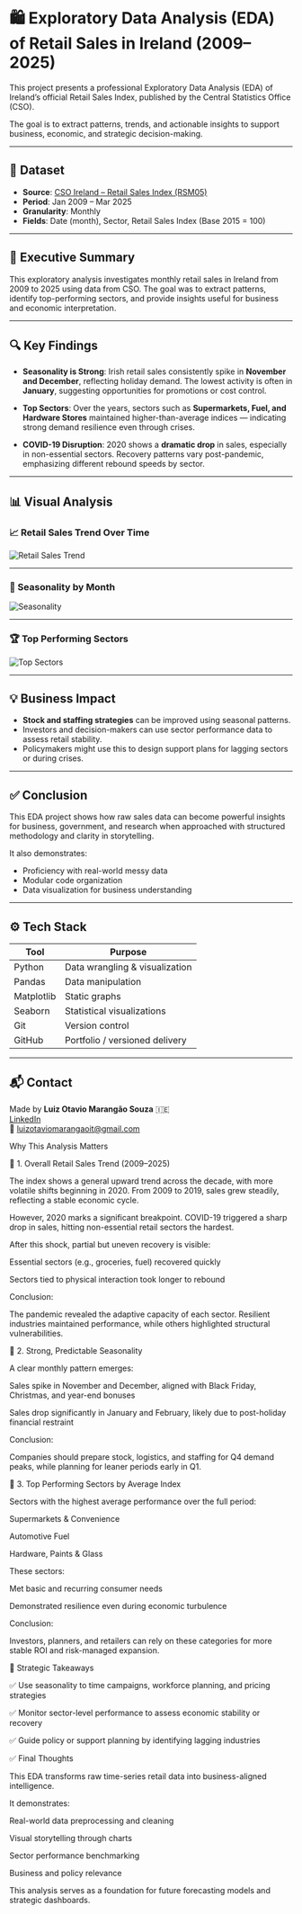 # 🛍️ Exploratory Data Analysis (EDA) of Retail Sales in Ireland (2009–2025)

This project presents a professional Exploratory Data Analysis (EDA) of Ireland’s official Retail Sales Index, published by the Central Statistics Office (CSO).

The goal is to extract patterns, trends, and actionable insights to support business, economic, and strategic decision-making.

---

## 📁 Dataset

- **Source**: [CSO Ireland – Retail Sales Index (RSM05)](https://data.cso.ie/table/RSM05)
- **Period**: Jan 2009 – Mar 2025
- **Granularity**: Monthly
- **Fields**: Date (month), Sector, Retail Sales Index (Base 2015 = 100)

---

## 🧠 Executive Summary

This exploratory analysis investigates monthly retail sales in Ireland from 2009 to 2025 using data from CSO. The goal was to extract patterns, identify top-performing sectors, and provide insights useful for business and economic interpretation.

---

## 🔍 Key Findings

- **Seasonality is Strong**: Irish retail sales consistently spike in **November and December**, reflecting holiday demand. The lowest activity is often in **January**, suggesting opportunities for promotions or cost control.

- **Top Sectors**: Over the years, sectors such as **Supermarkets, Fuel, and Hardware Stores** maintained higher-than-average indices — indicating strong demand resilience even through crises.

- **COVID-19 Disruption**: 2020 shows a **dramatic drop** in sales, especially in non-essential sectors. Recovery patterns vary post-pandemic, emphasizing different rebound speeds by sector.

---

## 📊 Visual Analysis

### 📈 Retail Sales Trend Over Time

![Retail Sales Trend](reports/trend.png)

---

### 📅 Seasonality by Month

![Seasonality](reports/seasonality.png)

---

### 🏆 Top Performing Sectors

![Top Sectors](reports/top_sectors.png)

---

## 💡 Business Impact

- **Stock and staffing strategies** can be improved using seasonal patterns.
- Investors and decision-makers can use sector performance data to assess retail stability.
- Policymakers might use this to design support plans for lagging sectors or during crises.

---

## ✅ Conclusion

This EDA project shows how raw sales data can become powerful insights for business, government, and research when approached with structured methodology and clarity in storytelling.

It also demonstrates:

- Proficiency with real-world messy data
- Modular code organization
- Data visualization for business understanding

---

## ⚙️ Tech Stack

| Tool           | Purpose                         |
|----------------|---------------------------------|
| Python         | Data wrangling & visualization  |
| Pandas         | Data manipulation               |
| Matplotlib     | Static graphs                   |
| Seaborn        | Statistical visualizations      |
| Git            | Version control                 |
| GitHub         | Portfolio / versioned delivery  |

---

## 📬 Contact

Made by **Luiz Otavio Marangão Souza** 🇮🇪  
[LinkedIn](https://www.linkedin.com/in/luiz-otavio-creator)  
📧 luizotaviomarangaoit@gmail.com


Why This Analysis Matters

🔹 1. Overall Retail Sales Trend (2009–2025)

The index shows a general upward trend across the decade, with more volatile shifts beginning in 2020. From 2009 to 2019, sales grew steadily, reflecting a stable economic cycle.

However, 2020 marks a significant breakpoint. COVID-19 triggered a sharp drop in sales, hitting non-essential retail sectors the hardest.

After this shock, partial but uneven recovery is visible:

Essential sectors (e.g., groceries, fuel) recovered quickly

Sectors tied to physical interaction took longer to rebound

Conclusion:

The pandemic revealed the adaptive capacity of each sector. Resilient industries maintained performance, while others highlighted structural vulnerabilities.

🔹 2. Strong, Predictable Seasonality

A clear monthly pattern emerges:

Sales spike in November and December, aligned with Black Friday, Christmas, and year-end bonuses

Sales drop significantly in January and February, likely due to post-holiday financial restraint

Conclusion:

Companies should prepare stock, logistics, and staffing for Q4 demand peaks, while planning for leaner periods early in Q1.

🔹 3. Top Performing Sectors by Average Index

Sectors with the highest average performance over the full period:

Supermarkets & Convenience

Automotive Fuel

Hardware, Paints & Glass

These sectors:

Met basic and recurring consumer needs

Demonstrated resilience even during economic turbulence

Conclusion:

Investors, planners, and retailers can rely on these categories for more stable ROI and risk-managed expansion.

📁 Strategic Takeaways

✅ Use seasonality to time campaigns, workforce planning, and pricing strategies

✅ Monitor sector-level performance to assess economic stability or recovery

✅ Guide policy or support planning by identifying lagging industries

✅ Final Thoughts

This EDA transforms raw time-series retail data into business-aligned intelligence.

It demonstrates:

Real-world data preprocessing and cleaning

Visual storytelling through charts

Sector performance benchmarking

Business and policy relevance

This analysis serves as a foundation for future forecasting models and strategic dashboards.

